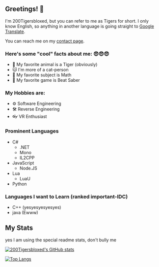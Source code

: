 ## Greetings! 👋

I'm 200Tigersbloxed, but you can refer to me as Tigers for short. I only know English, so anything in another language is going straight to [Google Translate](https://translate.google.com).

You can reach me on my [contact page](https://www.fortnite.lol/contact).

### Here's some "cool" facts about me: 😎😎😎
+ 🐯 My favorite animal is a Tiger (obviously)
+ 🐱 I'm more of a cat-person
+ 📐 My favorite subject is Math
+ 🤺 My favorite game is Beat Saber

### My Hobbies are:
+ ⚙️ Software Engineering
+ 🛠️ Reverse Engineering
+ 👓 VR Enthusiast

### Prominent Languages
- C#
  - .NET
  - Mono
  - IL2CPP
- JavaScript
  - Node.JS
- Lua
  - LuaU
- Python

### Languages I want to Learn (ranked important-IDC)
- C++ (yesyesyesyesyes)
- java (Ewww)

## My Stats

yes I am using the special readme stats, don't bully me

[![200Tigersbloxed's GitHub stats](https://github-readme-stats.vercel.app/api?username=200Tigersbloxed&theme=tokyonight)](https://github.com/anuraghazra/github-readme-stats)

[![Top Langs](https://github-readme-stats.vercel.app/api/top-langs/?username=200Tigersbloxed&theme=tokyonight)](https://github.com/anuraghazra/github-readme-stats)
